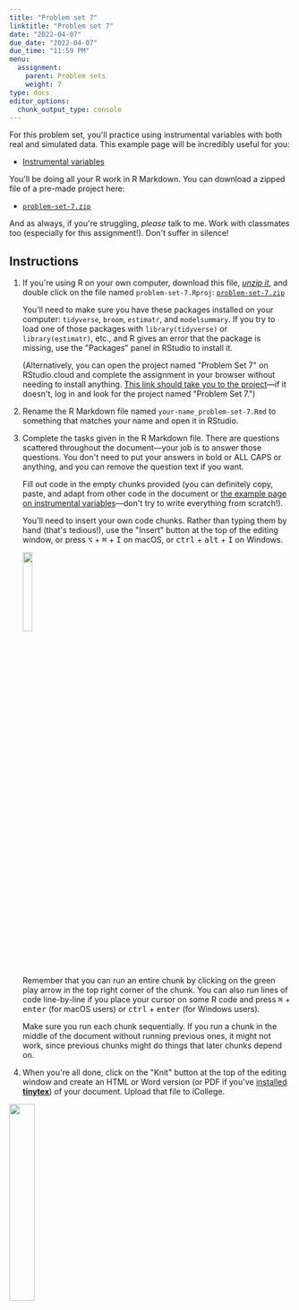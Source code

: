 ```yaml
---
title: "Problem set 7"
linktitle: "Problem set 7"
date: "2022-04-07"
due_date: "2022-04-07"
due_time: "11:59 PM"
menu:
  assignment:
    parent: Problem sets
    weight: 7
type: docs
editor_options: 
  chunk_output_type: console
---
```


For this problem set, you'll practice using instrumental variables with both real and simulated data. This example page will be incredibly useful for you:

- [Instrumental variables](/example/iv/)

You'll be doing all your R work in R Markdown. You can download a zipped file of a pre-made project here:

- [<i class="fas fa-file-archive"></i> `problem-set-7.zip`](/projects/problem-set-7.zip)

And as always, if you're struggling, *please* talk to me. Work with classmates too (especially for this assignment!). Don't suffer in silence!


## Instructions

1. If you're using R on your own computer, download this file, [*unzip it*](/resource/unzipping/), and double click on the file named `problem-set-7.Rproj`: [<i class="fas fa-file-archive"></i> `problem-set-7.zip`](/projects/problem-set-7.zip)

    You'll need to make sure you have these packages installed on your computer: `tidyverse`, `broom`, `estimatr`, and `modelsummary`. If you try to load one of those packages with `library(tidyverse)` or `library(estimatr)`, etc., and R gives an error that the package is missing, use the "Packages" panel in RStudio to install it.

    (Alternatively, you can open the project named "Problem Set 7" on RStudio.cloud and complete the assignment in your browser without needing to install anything. [This link should take you to the project](https://rstudio.cloud/spaces/160211/project/2762025)—if it doesn't, log in and look for the project named "Problem Set 7.")

2. Rename the R Markdown file named `your-name_problem-set-7.Rmd` to something that matches your name and open it in RStudio.

3. Complete the tasks given in the R Markdown file. There are questions scattered throughout the document—your job is to answer those questions. You don't need to put your answers in bold or ALL CAPS or anything, and you can remove the question text if you want.

    Fill out code in the empty chunks provided (you can definitely copy, paste, and adapt from other code in the document or [the example page on instrumental variables](/example/iv/)—don't try to write everything from scratch!).

    You'll need to insert your own code chunks. Rather than typing them by hand (that's tedious!), use the "Insert" button at the top of the editing window, or press  <kbd>⌥</kbd> + <kbd>⌘</kbd> + <kbd>I</kbd> on macOS, or <kbd>ctrl</kbd> + <kbd>alt</kbd> + <kbd>I</kbd> on Windows.

    <img src="/img/assignments/insert-chunk-button.png" width="19%" />

    Remember that you can run an entire chunk by clicking on the green play arrow in the top right corner of the chunk. You can also run lines of code line-by-line if you place your cursor on some R code and press <kbd>⌘</kbd> + <kbd>enter</kbd> (for macOS users) or <kbd>ctrl</kbd> + <kbd>enter</kbd> (for Windows users).

    Make sure you run each chunk sequentially. If you run a chunk in the middle of the document without running previous ones, it might not work, since previous chunks might do things that later chunks depend on.

4. When you're all done, click on the "Knit" button at the top of the editing window and create an HTML or Word version (or PDF if you've [installed **tinytex**](/resource/install/#install-tinytex)) of your document. Upload that file to iCollege.

<img src="/img/assignments/knit-button.png" width="30%" />



